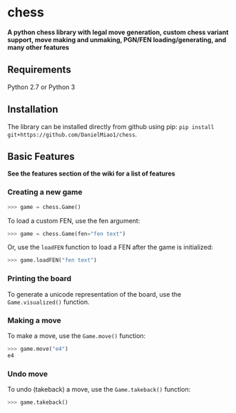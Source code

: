 # chess
**A python chess library with legal move generation, custom chess variant support, move making and unmaking, PGN/FEN loading/generating, and many other features**
## Requirements
Python 2.7 or Python 3
## Installation
The library can be installed directly from github using pip: `pip install git+https://github.com/DanielMiao1/chess`.
## Basic Features
**See the features section of the wiki for a list of features**

### Creating a new game
```py
>>> game = chess.Game()
```
To load a custom FEN, use the fen argument:
```py
>>> game = chess.Game(fen="fen text")
```
Or, use the `loadFEN` function to load a FEN after the game is initialized:
```py
>>> game.loadFEN("fen text")
```
### Printing the board
To generate a unicode representation of the board, use the `Game.visualized()` function.
### Making a move
To make a move, use the `Game.move()` function:
```py
>>> game.move("e4")
e4
```
### Undo move
To undo (takeback) a move, use the `Game.takeback()` function:
```py
>>> game.takeback()
```
